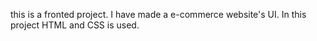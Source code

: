 this is a fronted  project. I have made a e-commerce website's UI.
In this project HTML and CSS is used.
